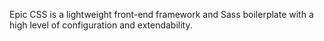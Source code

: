 Epic CSS is a lightweight front-end framework and Sass boilerplate with a high level of configuration and extendability.